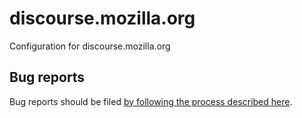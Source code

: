 # discourse.mozilla.org
Configuration for discourse.mozilla.org

## Bug reports

Bug reports should be filed [by following the process described here](https://discourse.mozilla.org/t/where-do-i-file-bug-reports-about-discourse/32078).
